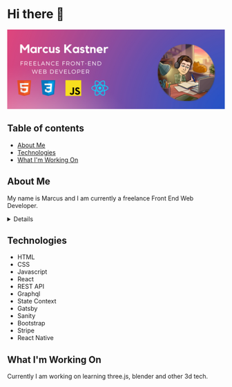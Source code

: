 # Hi there 👋

![My Image](github_cover.png)

## Table of contents
* [About Me](#about-me)
* [Technologies](#technologies)
* [What I'm Working On](#what-im-working-on)


## About Me
My name is Marcus and I am currently a freelance Front End Web Developer.
<details>
I am making a transition from teaching chemistry and am seeking fulltime employment.

After teaching myself the fundamental of HTML, CSS and Javascript I moved on to building sites with Gatsby on the front end and pulling data from Sanity on the backend. I have also developed a react native app and used Firebase for user authentication services. 
</details>

## Technologies

* HTML
* CSS
* Javascript   
* React
* REST API
* Graphql
* State Context
* Gatsby
* Sanity
* Bootstrap
* Stripe
* React Native

## What I'm Working On
Currently I am working on learning three.js, blender and other 3d tech.

